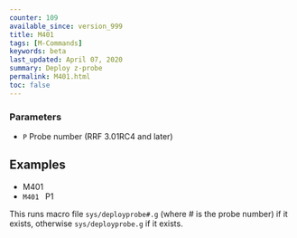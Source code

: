 ```yaml
---
counter: 109
available_since: version_999
title: M401
tags: [M-Commands] 
keywords: beta 
last_updated: April 07, 2020 
summary: Deploy z-probe 
permalink: M401.html
toc: false 
---
```



### Parameters

* `P` Probe number (RRF 3.01RC4 and later)

## Examples

* M401
* ` M401  ` P1

This runs macro file `sys/deployprobe#.g` (where # is the probe number) if it exists, otherwise `sys/deployprobe.g` if it exists.

